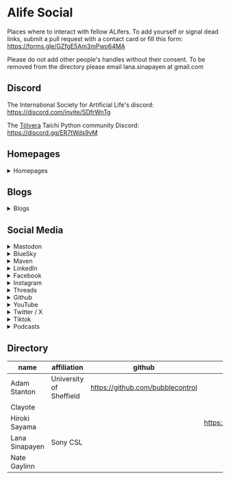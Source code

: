 # Alife Social
Places where to interact with fellow ALifers. To add yourself or signal dead links, submit a pull request with a contact card or fill this form: https://forms.gle/GZfgE5Am3mPwo64MA

Please do not add other people's handles without their consent. To be removed from the directory please email lana.sinapayen at gmail.com

## Discord

The International Society for Artificial Life's discord: https://discord.com/invite/SDfrWnTg

The [Tölvera](http://tolvera.is) Taichi Python community Discord: https://discord.gg/ER7tWds9vM

## Homepages
<details>

 <summary>Homepages</summary>

<p>Adam Stanton <a href="https://machinemachines.org">https://machinemachines.org</a></p>
<p>Lana Sinapayen <a href="https://lanasina.github.io/">https://lanasina.github.io/</a></p>
</details>

## Blogs
<details>

 <summary>Blogs</summary>

<p>Adam Stanton <a href="https://machinemachines.org/index.php/blog/">https://machinemachines.org/index.php/blog/</a></p>
</details>

## Social Media
<details>

 <summary>Mastodon</summary>

<p>Adam Stanton <a href="https://wandering.shop/@teapot">https://wandering.shop/@teapot</a></p>
<p>Clayote <a href="https://peoplemaking.games/@clayote">https://peoplemaking.games/@clayote</a></p>
<p>Hiroki Sayama <a href="https://mstdn.science/@hirokisayama">https://mstdn.science/@hirokisayama</a></p>
<p>Lana Sinapayen <a href="https://mstdn.science/@lana">https://mstdn.science/@lana</a></p>
<p>Nate Gaylinn <a href="https://tech.lgbt/@ngaylinn">https://tech.lgbt/@ngaylinn</a></p>
</details>

<details>

 <summary>BlueSky</summary>

<p>Hiroki Sayama <a href="https://bsky.app/profile/hirokisayama.bsky.social">https://bsky.app/profile/hirokisayama.bsky.social</a></p>
<p>Lana Sinapayen <a href="@sinalana.bsky.social">@sinalana.bsky.social</a></p>
</details>

<details>

 <summary>Maven</summary>

<p>Hiroki Sayama <a href="https://app.heymaven.com/profile/1897">https://app.heymaven.com/profile/1897</a></p>
</details>

<details>

 <summary>LinkedIn</summary>

<p>Hiroki Sayama <a href="https://linkedin.com/in/hirokisayama">https://linkedin.com/in/hirokisayama</a></p>
</details>

<details>

 <summary>Facebook</summary>

<p>Hiroki Sayama <a href="https://www.facebook.com/hirokisayama">https://www.facebook.com/hirokisayama</a></p>
</details>

<details>

 <summary>Instagram</summary>

<p>Hiroki Sayama <a href="https://www.instagram.com/hsayama/">https://www.instagram.com/hsayama/</a></p>
</details>

<details>

 <summary>Threads</summary>

<p>Hiroki Sayama <a href="https://www.threads.net/@hsayama">https://www.threads.net/@hsayama</a></p>
</details>

<details>

 <summary>Github</summary>

<p>Adam Stanton <a href="https://github.com/bubblecontrol">https://github.com/bubblecontrol</a></p>
</details>

<details>

 <summary>YouTube</summary>

<p>Hiroki Sayama <a href="https://youtube.com/ComplexSystem">https://youtube.com/ComplexSystem</a></p>
</details>

<details>

 <summary>Twitter / X</summary>

<p>Hiroki Sayama <a href="https://x.com/hirokisayama">https://x.com/hirokisayama</a></p>
</details>

<details>

 <summary>Tiktok</summary>

</details>

<details>

 <summary>Podcasts</summary>

</details>

## Directory
| name           |  affiliation             |  github                           |  twitter                    |  mastodon                            |  threads                          |  bluesy                                            |  maven                                 |  instagram                          |  linkedin                             |  facebook                              |  youtube                           |  tiktok |  homepage                    |  blog                                        |  podcast |
| -------------- | ------------------------ | --------------------------------- | --------------------------- | ------------------------------------ | --------------------------------- | -------------------------------------------------- | -------------------------------------- | ----------------------------------- | ------------------------------------- | -------------------------------------- | ---------------------------------- | ------- | ---------------------------- | -------------------------------------------- | -------- |
| Adam Stanton   |  University of Sheffield |  https://github.com/bubblecontrol |                             |  https://wandering.shop/@teapot      |                                   |                                                    |                                        |                                     |                                       |                                        |                                    |         |  https://machinemachines.org |  https://machinemachines.org/index.php/blog/ |          |
| Clayote        |                          |                                   |                             |  https://peoplemaking.games/@clayote |                                   |                                                    |                                        |                                     |                                       |                                        |                                    |         |                              |                                              |          |
| Hiroki Sayama  |                          |                                   |  https://x.com/hirokisayama |  https://mstdn.science/@hirokisayama |  https://www.threads.net/@hsayama |  https://bsky.app/profile/hirokisayama.bsky.social |  https://app.heymaven.com/profile/1897 |  https://www.instagram.com/hsayama/ |  https://linkedin.com/in/hirokisayama |  https://www.facebook.com/hirokisayama |  https://youtube.com/ComplexSystem |         |                              |                                              |          |
| Lana Sinapayen |  Sony CSL                |                                   |                             |  https://mstdn.science/@lana         |                                   |  @sinalana.bsky.social                             |                                        |                                     |                                       |                                        |                                    |         |  https://lanasina.github.io/ |                                              |          |
| Nate Gaylinn   |                          |                                   |                             |  https://tech.lgbt/@ngaylinn         |                                   |                                                    |                                        |                                     |                                       |                                        |                                    |         |                              |                                              |          |
